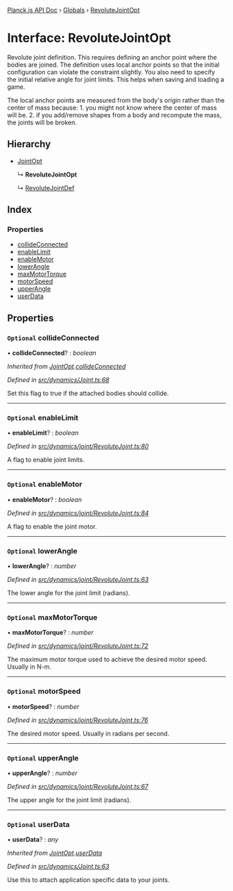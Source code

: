 [Planck.js API Doc](../README.md) › [Globals](../globals.md) › [RevoluteJointOpt](revolutejointopt.md)

# Interface: RevoluteJointOpt

Revolute joint definition. This requires defining an anchor point where the
bodies are joined. The definition uses local anchor points so that the
initial configuration can violate the constraint slightly. You also need to
specify the initial relative angle for joint limits. This helps when saving
and loading a game.

The local anchor points are measured from the body's origin rather than the
center of mass because: 1. you might not know where the center of mass will
be. 2. if you add/remove shapes from a body and recompute the mass, the
joints will be broken.

## Hierarchy

* [JointOpt](jointopt.md)

  ↳ **RevoluteJointOpt**

  ↳ [RevoluteJointDef](revolutejointdef.md)

## Index

### Properties

* [collideConnected](revolutejointopt.md#optional-collideconnected)
* [enableLimit](revolutejointopt.md#optional-enablelimit)
* [enableMotor](revolutejointopt.md#optional-enablemotor)
* [lowerAngle](revolutejointopt.md#optional-lowerangle)
* [maxMotorTorque](revolutejointopt.md#optional-maxmotortorque)
* [motorSpeed](revolutejointopt.md#optional-motorspeed)
* [upperAngle](revolutejointopt.md#optional-upperangle)
* [userData](revolutejointopt.md#optional-userdata)

## Properties

### `Optional` collideConnected

• **collideConnected**? : *boolean*

*Inherited from [JointOpt](jointopt.md).[collideConnected](jointopt.md#optional-collideconnected)*

*Defined in [src/dynamics/Joint.ts:68](https://github.com/shakiba/planck.js/blob/1523746/src/dynamics/Joint.ts#L68)*

Set this flag to true if the attached bodies
should collide.

___

### `Optional` enableLimit

• **enableLimit**? : *boolean*

*Defined in [src/dynamics/joint/RevoluteJoint.ts:80](https://github.com/shakiba/planck.js/blob/1523746/src/dynamics/joint/RevoluteJoint.ts#L80)*

A flag to enable joint limits.

___

### `Optional` enableMotor

• **enableMotor**? : *boolean*

*Defined in [src/dynamics/joint/RevoluteJoint.ts:84](https://github.com/shakiba/planck.js/blob/1523746/src/dynamics/joint/RevoluteJoint.ts#L84)*

A flag to enable the joint motor.

___

### `Optional` lowerAngle

• **lowerAngle**? : *number*

*Defined in [src/dynamics/joint/RevoluteJoint.ts:63](https://github.com/shakiba/planck.js/blob/1523746/src/dynamics/joint/RevoluteJoint.ts#L63)*

The lower angle for the joint limit (radians).

___

### `Optional` maxMotorTorque

• **maxMotorTorque**? : *number*

*Defined in [src/dynamics/joint/RevoluteJoint.ts:72](https://github.com/shakiba/planck.js/blob/1523746/src/dynamics/joint/RevoluteJoint.ts#L72)*

The maximum motor torque used to achieve the desired motor speed. Usually
in N-m.

___

### `Optional` motorSpeed

• **motorSpeed**? : *number*

*Defined in [src/dynamics/joint/RevoluteJoint.ts:76](https://github.com/shakiba/planck.js/blob/1523746/src/dynamics/joint/RevoluteJoint.ts#L76)*

The desired motor speed. Usually in radians per second.

___

### `Optional` upperAngle

• **upperAngle**? : *number*

*Defined in [src/dynamics/joint/RevoluteJoint.ts:67](https://github.com/shakiba/planck.js/blob/1523746/src/dynamics/joint/RevoluteJoint.ts#L67)*

The upper angle for the joint limit (radians).

___

### `Optional` userData

• **userData**? : *any*

*Inherited from [JointOpt](jointopt.md).[userData](jointopt.md#optional-userdata)*

*Defined in [src/dynamics/Joint.ts:63](https://github.com/shakiba/planck.js/blob/1523746/src/dynamics/Joint.ts#L63)*

Use this to attach application specific data to your joints.
